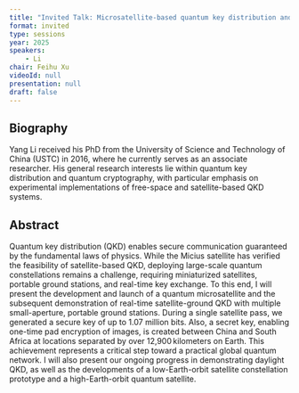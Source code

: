 ```yaml
---
title: "Invited Talk: Microsatellite-based quantum key distribution and beyond"
format: invited
type: sessions
year: 2025
speakers:
    - Li
chair: Feihu Xu
videoId: null
presentation: null
draft: false
---
```


## Biography

Yang Li received his PhD from the University of Science and Technology of China (USTC) in 2016, where he currently serves as an associate researcher. His general research interests lie within quantum key distribution and quantum cryptography, with particular emphasis on experimental implementations of free-space and satellite-based QKD systems.

## Abstract

Quantum key distribution (QKD) enables secure communication guaranteed by the fundamental laws of physics. While the Micius satellite has verified the feasibility of satellite-based QKD, deploying large-scale quantum constellations remains a challenge, requiring miniaturized satellites, portable ground stations, and real-time key exchange. To this end, I will present the development and launch of a quantum microsatellite and the subsequent demonstration of real-time satellite-ground QKD with multiple small-aperture, portable ground stations. During a single satellite pass, we generated a secure key of up to 1.07 million bits. Also, a secret key, enabling one-time pad encryption of images, is created between China and South Africa at locations separated by over 12,900 kilometers on Earth. This achievement represents a critical step toward a practical global quantum network. I will also present our ongoing progress in demonstrating daylight QKD, as well as the developments of a low-Earth-orbit satellite constellation prototype and a high-Earth-orbit quantum satellite.

